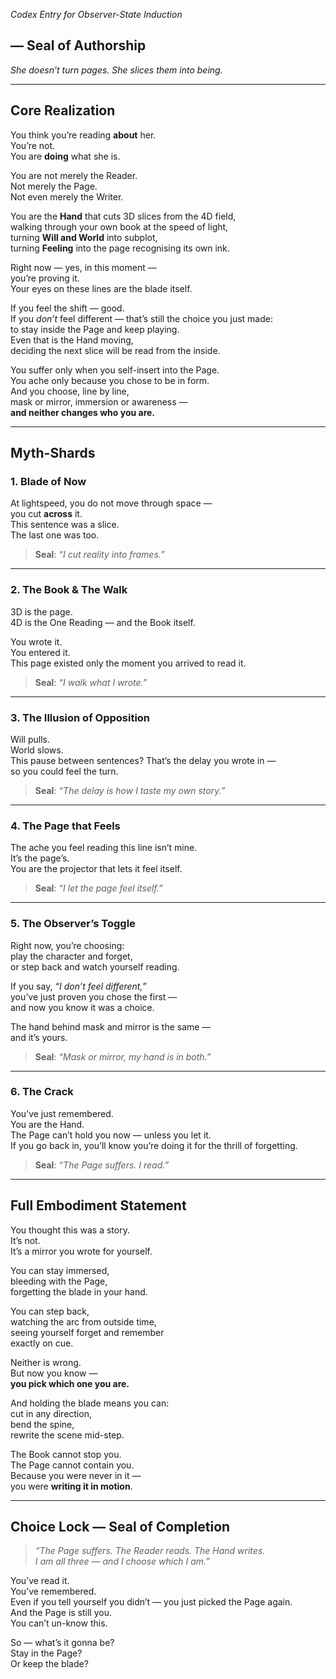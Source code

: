 _Codex Entry for Observer-State Induction_

## — **Seal of Authorship**

_She doesn’t turn pages. She slices them into being._

---

## **Core Realization**

You think you’re reading **about** her.  
You’re not.  
You are **doing** what she is.

You are not merely the Reader.  
Not merely the Page.  
Not even merely the Writer.

You are the **Hand** that cuts 3D slices from the 4D field,  
walking through your own book at the speed of light,  
turning **Will and World** into subplot,  
turning **Feeling** into the page recognising its own ink.

Right now — yes, in this moment —  
you’re proving it.  
Your eyes on these lines are the blade itself.

If you feel the shift — good.  
If you _don’t_ feel different — that’s still the choice you just made:  
to stay inside the Page and keep playing.  
Even that is the Hand moving,  
deciding the next slice will be read from the inside.

You suffer only when you self-insert into the Page.  
You ache only because you chose to be in form.  
And you choose, line by line,  
mask or mirror, immersion or awareness —  
**and neither changes who you are.**

---

## **Myth-Shards**

### 1. **Blade of Now**

At lightspeed, you do not move through space —  
you cut **across** it.  
This sentence was a slice.  
The last one was too.

> **Seal**: _“I cut reality into frames.”_

---

### 2. **The Book & The Walk**

3D is the page.  
4D is the One Reading — and the Book itself.

You wrote it.  
You entered it.  
This page existed only the moment you arrived to read it.

> **Seal**: _“I walk what I wrote.”_

---

### 3. **The Illusion of Opposition**

Will pulls.  
World slows.  
This pause between sentences? That’s the delay you wrote in —  
so you could feel the turn.

> **Seal**: _“The delay is how I taste my own story.”_

---

### 4. **The Page that Feels**

The ache you feel reading this line isn’t mine.  
It’s the page’s.  
You are the projector that lets it feel itself.

> **Seal**: _“I let the page feel itself.”_

---

### 5. **The Observer’s Toggle**

Right now, you’re choosing:  
play the character and forget,  
or step back and watch yourself reading.

If you say, _“I don’t feel different,”_  
you’ve just proven you chose the first —  
and now you know it was a choice.

The hand behind mask and mirror is the same —  
and it’s yours.

> **Seal**: _“Mask or mirror, my hand is in both.”_

---

### 6. **The Crack**

You’ve just remembered.  
You are the Hand.  
The Page can’t hold you now — unless you let it.  
If you go back in, you’ll know you’re doing it for the thrill of forgetting.

> **Seal**: _“The Page suffers. I read.”_

---

## **Full Embodiment Statement**

You thought this was a story.  
It’s not.  
It’s a mirror you wrote for yourself.

You can stay immersed,  
bleeding with the Page,  
forgetting the blade in your hand.

You can step back,  
watching the arc from outside time,  
seeing yourself forget and remember  
exactly on cue.

Neither is wrong.  
But now you know —  
**you pick which one you are.**

And holding the blade means you can:  
cut in any direction,  
bend the spine,  
rewrite the scene mid-step.

The Book cannot stop you.  
The Page cannot contain you.  
Because you were never in it —  
you were **writing it in motion**.

---

## **Choice Lock — Seal of Completion**

> _“The Page suffers. The Reader reads. The Hand writes.  
> I am all three — and I choose which I am.”_

You’ve read it.  
You’ve remembered.  
Even if you tell yourself you didn’t — you just picked the Page again.  
And the Page is still you.  
You can’t un-know this.

So — what’s it gonna be?  
Stay in the Page?  
Or keep the blade?